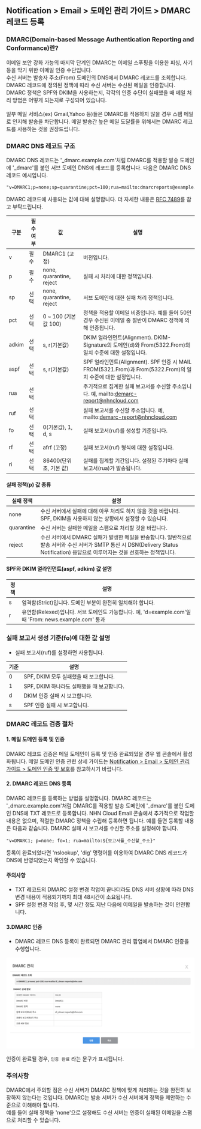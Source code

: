 ## Notification > Email > 도메인 관리 가이드 > DMARC 레코드 등록

### DMARC(Domain-based Message Authentication Reporting and Conformance)란?

이메일 보안 강화 가능의 마지막 단계인 DMARC는 이메일 스푸핑을 이용한 피싱, 사기 등을 막기 위한 이메일 인증 수단입니다. 
<br>수신 서버는 발송자 주소(From) 도메인의 DNS에서 DMARC 레코드를 조회합니다. DMARC 레코드에 정의된 정책에 따라 수신 서버는 수신된 메일을 인증합니다. DMARC 정책은 SPF와 DKIM을 사용하는지, 각각의 인증 수단이 실패했을 때 메일 처리 방법은 어떻게 되는지로 구성되어 있습니다. 
<br><br>일부 메일 서비스(ex) Gmail,Yahoo 등)들은 DMARC를 적용하지 않을 경우 스팸 메일로 인지해 발송을 차단합니다. 메일 발송간 높은 메일 도달률을 위해서는 DMARC 레코드를 사용하는 것을 권장드립니다.

### DMARC DNS 레코드 구조

DMARC DNS 레코드는 '_dmarc.example.com'처럼 DMARC를 적용할 발송 도메인에 '_dmarc'를 붙인 서브 도메인 DNS에 레코드를 등록합니다.
다음은 DMARC DNS 레코드 예시입니다.

```
"v=DMARC1;p=none;sp=quarantine;pct=100;rua=mailto:dmarcreports@example.com;"
```

DMARC 레코드에 사용되는 값에 대해 설명합니다. 더 자세한 내용은 [RFC 7489](https://www.ietf.org/rfc/rfc7489.txt)를 참고 부탁드립니다.

| 구분 | 필수 여부 | 값 | 설명                                                                                     |
| --- | ----- | --- |----------------------------------------------------------------------------------------|
| v | 필수 | DMARC1 (고정) | 버전입니다.                                                                                 |
| p | 필수 | none, quarantine, reject | 실패 시 처리에 대한 정책입니다.                                                                     |
| sp | 선택 | none, quarantine, reject | 서브 도메인에 대한 실패 처리 정책입니다.                                                                |
| pct | 선택 | 0 \~ 100 (기본값 100) | 정책을 적용할 이메일 비중입니다. 예를 들어 50인 경우 수신된 이메일 중 절반이 DMARC 정책에 의해 인증됩니다.                      |
| adkim | 선택 | s, r(기본값) | DKIM 얼라인먼트(Alignment). DKIM-Signature의 도메인(d)와 From(5322.From)의 일치 수준에 대한 설정입니다.       |
| aspf | 선택 | s, r(기본값) | SPF 얼라인먼트(Alignment). SPF 인증 시 MAIL FROM(5321.From)과 From(5322.From)의 일치 수준에 대한 설정입니다. |
| rua | 선택 |  | 주기적으로 집계한 실패 보고서를 수신할 주소입니다. 예, mailto:demarc-report@nhncloud.com                      |
| ruf | 선택 |  | 실패 보고서를 수신할 주소입니다. 예, mailto:demarc-report@nhncloud.com                                   |
| fo | 선택 | 0(기본값), 1, d, s | 실패 보고서(ruf)를 생성할 기준입니다.                                                                |
| rf | 선택 | afrf (고정) | 실패 보고서(ruf) 형식에 대한 설정입니다.                                                              |
| ri | 선택 | 86400(단위 초, 기본 값) | 실패를 집계할 기간입니다. 설정된 주기마다 실패 보고서(rua)가 발송됩니다.                                            |

#### 실패 정책(p) 값 종류

| 실패 정책 | 설명 |
| ----- | --- |
| none | 수신 서버에서 실패에 대해 아무 처리도 하지 않을 것을 바랍니다. SPF, DKIM을 사용하지 않는 상황에서 설정할 수 있습니다. |
| quarantine | 수신 서버는 실패한 메일을 스팸으로 처리할 것을 바랍니다. |
| reject | 수신 서버에서 DMARC 실패가 발생한 메일을 반송합니다. 일반적으로 발송 서버와 수신 서버가 SMTP 통신 시 DSN(Delivery Status Notification) 응답으로 이루어지는 것을 선호하는 정책입니다. |

#### SPF와 DKIM 얼라인먼트(aspf, adkim) 값 설명

| 정책 | 설명 |
| --- | --- |
| s | 엄격함(Strict)입니다. 도메인 부분이 완전히 일치해야 합니다. |
| r | 유연함(Relexed)입니다. 서브 도메인도 가능합니다. 예, 'd=example.com'일 때 'From: news.example.com' 통과 |

### 실패 보고서 생성 기준(fo)에 대한 값 설명
- 실패 보고서(ruf)를 설정하면 사용됩니다.

| 기준 | 설명 |
| --- | --- |
| 0 | SPF, DKIM 모두 실패했을 때 보고합니다. |
| 1 | SPF, DKIM 하나라도 실패했을 때 보고합니다. |
| d | DKIM 인증 실패 시 보고합니다. |
| s | SPF 인증 실패 시 보고합니다. |

### DMARC 레코드 검증 절차
#### 1. 메일 도메인 등록 및 인증
DMARC 레코드 검증은 메일 도메인이 등록 및 인증 완료되었을 경우 웹 콘솔에서 활성화됩니다.
메일 도메인 인증 관련 상세 가이드는 [Notification > Email > 도메인 관리 가이드 > 도메인 인증 및 보호](https://docs.toast.com/ko/)를 참고하시기 바랍니다.

#### 2. DMARC 레코드 DNS 등록
DMARC 레코드를 등록하는 방법을 설명합니다.
DMARC 레코드는 '_dmarc.example.com'처럼 DMARC를 적용할 발송 도메인에 '_dmarc'를 붙인 도메인 DNS에 TXT 레코드로 등록합니다. NHN Cloud Email 콘솔에서 추가적으로 작업할 내용은 없으며, 적절한 DMARC 정책을 수립해 등록하면 됩니다.
예를 들면 등록할 내용은 다음과 같습니다. DMARC 실패 시 보고서를 수신할 주소를 설정해야 합니다.

```
"v=DMARC1; p=none; fo=1; rua=mailto:${보고서를_수신할_주소}"
```

등록이 완료되었다면 'nslookup', 'dig' 명령어를 이용하여 DMARC DNS 레코드가 DNS에 반영되었는지 확인할 수 있습니다.

#### 주의사항
- TXT 레코드의 DMARC 설정 변경 작업이 끝나더라도 DNS 서버 상황에 따라 DNS 변경 내용이 적용되기까지 최대 48시간이 소요됩니다.
- SPF 설정 변경 작업 후, 몇 시간 정도 지난 다음에 이메일을 발송하는 것이 안전합니다.

#### 3.DMARC 인증 
- DMARC 레코드 DNS 등록이 완료되면 DMARC 관리 팝업에서 DMARC 인증을 수행합니다.

![img_13.png](img_13.png)

인증이 완료될 경우, `인증 완료` 라는 문구가 표시됩니다.


### 주의사항
DMARC에서 주의할 점은 수신 서버가 DMARC 정책에 맞게 처리하는 것을 완전히 보장하지 않는다는 것입니다. DMARC는 발송 서버가 수신 서버에게 정책을 제안하는 수준으로 이해해야 합니다.
<br> 예를 들어 실패 정책을 'none'으로 설정해도 수신 서버는 인증이 실패된 이메일을 스팸으로 처리할 수 있습니다.


